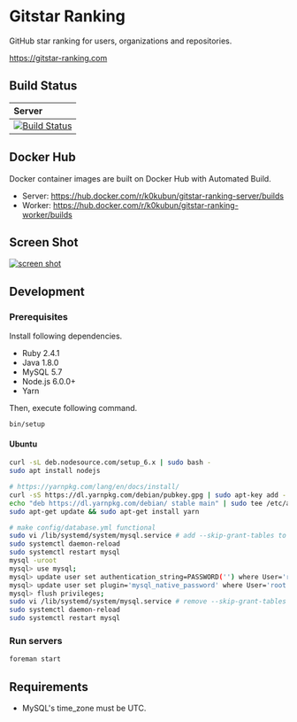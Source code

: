 # Gitstar Ranking

GitHub star ranking for users, organizations and repositories.

https://gitstar-ranking.com

## Build Status

| Server |
|:-------|
| [![Build Status](https://travis-ci.org/k0kubun/gitstar-ranking.svg?branch=master)](https://travis-ci.org/k0kubun/gitstar-ranking) |

## Docker Hub

Docker container images are built on Docker Hub with Automated Build.

* Server: https://hub.docker.com/r/k0kubun/gitstar-ranking-server/builds
* Worker: https://hub.docker.com/r/k0kubun/gitstar-ranking-worker/builds

## Screen Shot

[![screen shot](./public/screenshot.png)](http://githubranking.com)

## Development

### Prerequisites

Install following dependencies.

- Ruby 2.4.1
- Java 1.8.0
- MySQL 5.7
- Node.js 6.0.0+
- Yarn

Then, execute following command.

```
bin/setup
```

#### Ubuntu

```bash
curl -sL deb.nodesource.com/setup_6.x | sudo bash -
sudo apt install nodejs

# https://yarnpkg.com/lang/en/docs/install/
curl -sS https://dl.yarnpkg.com/debian/pubkey.gpg | sudo apt-key add -
echo "deb https://dl.yarnpkg.com/debian/ stable main" | sudo tee /etc/apt/sources.list.d/yarn.list
sudo apt-get update && sudo apt-get install yarn

# make config/database.yml functional
sudo vi /lib/systemd/system/mysql.service # add --skip-grant-tables to ExecStart
sudo systemctl daemon-reload
sudo systemctl restart mysql
mysql -uroot
mysql> use mysql;
mysql> update user set authentication_string=PASSWORD('') where User='root';
mysql> update user set plugin='mysql_native_password' where User='root';
mysql> flush privileges;
sudo vi /lib/systemd/system/mysql.service # remove --skip-grant-tables from ExecStart
sudo systemctl daemon-reload
sudo systemctl restart mysql
```

### Run servers

```sh
foreman start
```

## Requirements

- MySQL's time\_zone must be UTC.
